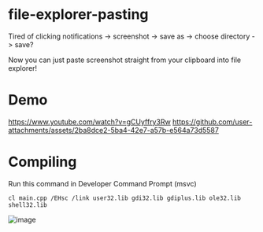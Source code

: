 # file-explorer-pasting
Tired of clicking notifications -> screenshot -> save as -> choose directory -> save?

Now you can just paste screenshot straight from your clipboard into file explorer!


# Demo

https://www.youtube.com/watch?v=gCUyffry3Rw
https://github.com/user-attachments/assets/2ba8dce2-5ba4-42e7-a57b-e564a73d5587



# Compiling
Run this command in Developer Command Prompt (msvc)
```
cl main.cpp /EHsc /link user32.lib gdi32.lib gdiplus.lib ole32.lib shell32.lib
```
![image](https://github.com/user-attachments/assets/69096566-771d-4f0c-8f6e-36fc3c8559a3)



